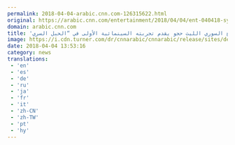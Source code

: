 ```yaml
---
permalink: 2018-04-04-arabic.cnn.com-126315622.html
original: https://arabic.cnn.com/entertainment/2018/04/04/ent-040418-syrian-director-laith-hajo
domain: arabic.cnn.com
title: 'المخرج السوري الليث حجو يقدم تجربته السينمائية الأولى في “الحبل السري”'
image: https://i.cdn.turner.com/dr/cnnarabic/cnnarabic/release/sites/default/files/styles/og_image/public/image/Screen%20Shot%202018-04-04%20at%205.10.14%20PM.jpg?itok=qK9wfJPg
date: 2018-04-04 13:53:16
category: news
translations: 
 - 'en'
 - 'es'
 - 'de'
 - 'ru'
 - 'ja'
 - 'fr'
 - 'it'
 - 'zh-CN'
 - 'zh-TW'
 - 'pt'
 - 'hy'
---
```


